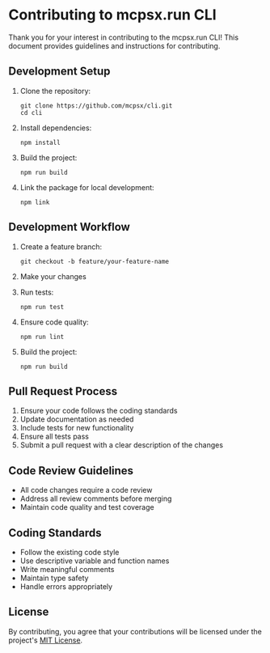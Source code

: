 # Contributing to mcpsx.run CLI

Thank you for your interest in contributing to the mcpsx.run CLI! This document provides guidelines and instructions for contributing.

## Development Setup

1. Clone the repository:
   ```
   git clone https://github.com/mcpsx/cli.git
   cd cli
   ```

2. Install dependencies:
   ```
   npm install
   ```

3. Build the project:
   ```
   npm run build
   ```

4. Link the package for local development:
   ```
   npm link
   ```

## Development Workflow

1. Create a feature branch:
   ```
   git checkout -b feature/your-feature-name
   ```

2. Make your changes
3. Run tests:
   ```
   npm run test
   ```

4. Ensure code quality:
   ```
   npm run lint
   ```

5. Build the project:
   ```
   npm run build
   ```

## Pull Request Process

1. Ensure your code follows the coding standards
2. Update documentation as needed
3. Include tests for new functionality
4. Ensure all tests pass
5. Submit a pull request with a clear description of the changes

## Code Review Guidelines

- All code changes require a code review
- Address all review comments before merging
- Maintain code quality and test coverage

## Coding Standards

- Follow the existing code style
- Use descriptive variable and function names
- Write meaningful comments
- Maintain type safety
- Handle errors appropriately

## License

By contributing, you agree that your contributions will be licensed under the project's [MIT License](LICENSE).